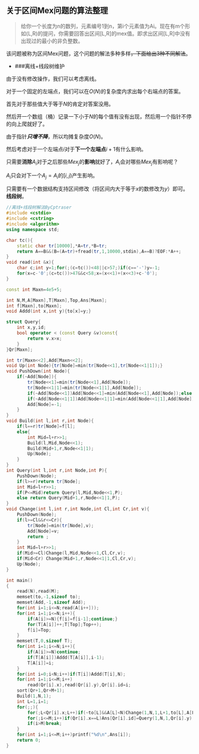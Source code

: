 ## 关于区间Mex问题的算法整理

> 给你一个长度为n的数列，元素编号1到n，第i个元素值为Ai。现在有m个形如(L,R)的提问，你需要回答出区间[L,R]的mex值。即求出区间[L,R]中没有出现过的最小的非负整数。

该问题被称为区间Mex问题，这个问题的解法多种多样~~，下面给出3种不同解法~~。

* ###离线+线段树维护

由于没有修改操作，我们可以考虑离线。

对于一个固定的左端点，我们可以在$O(N)$的复杂度内求出每个右端点的答案。

首先对于那些值大于等于$N$的肯定对答案没用。

然后开一个数组（桶）记录一下小于$N$的每个值有没有出现，然后用一个指针不停的向上爬就好了。

由于指针***只增不降***，所以均摊复杂度$O(N)$。

然后考虑对于一个左端点$i$对于**下一个左端点**$i+1$有什么影响。

只需要**消除**$A_i$对于之后那些$Mex_j$的**影响**就好了，$A_i$会对哪些$Mex_j$有影响呢？

$A_i$只会对下一个$A_j=A_i$的$[i,j)$产生影响。

只需要有一个数据结构支持区间修改（将区间内大于等于$x$的数修改为$y$）即可。**线段树**。

~~~c++
//离线+线段树解法ByCptraser
#include <cstdio>
#include <cstring>
#include <algorithm>
using namespace std;

char tc(){
    static char tr[10000],*A=tr,*B=tr;
    return A==B&&(B=(A=tr)+fread(tr,1,10000,stdin),A==B)?EOF:*A++;
}
void read(int &x){
    char c;int y=1;for(;(c=tc())<48||c>57;)if(c=='-')y=-1;
    for(x=c-'0';(c=tc())>47&&c<58;x=(x<<1)+(x<<3)+c-'0');
}

const int Maxn=4e5+5;

int N,M,A[Maxn],T[Maxn],Top,Ans[Maxn];
int f[Maxn],to[Maxn];
void Addd(int x,int y){to[x]=y;}

struct Query{
    int x,y,id;
    bool operator < (const Query &v)const{
        return v.x>x;
    }
}Qr[Maxn];

int tr[Maxn<<2],Add[Maxn<<2];
void Up(int Node){tr[Node]=min(tr[Node<<1],tr[Node<<1|1]);}
void PushDown(int Node){
    if(~Add[Node]){
        tr[Node<<1]=min(tr[Node<<1],Add[Node]);
        tr[Node<<1|1]=min(tr[Node<<1|1],Add[Node]);
        if(~Add[Node<<1])Add[Node<<1]=min(Add[Node<<1],Add[Node]);else Add[Node<<1]=Add[Node];
        if(~Add[Node<<1|1])Add[Node<<1|1]=min(Add[Node<<1|1],Add[Node]);else Add[Node<<1|1]=Add[Node];
        Add[Node]=-1;
    }
}
void Build(int l,int r,int Node){
    if(l==r)tr[Node]=f[l];
    else{
        int Mid=l+r>>1;
        Build(l,Mid,Node<<1);
        Build(Mid+1,r,Node<<1|1);
        Up(Node);
    }
}
int Query(int l,int r,int Node,int P){
    PushDown(Node);
    if(l>=r)return tr[Node];
    int Mid=l+r>>1;
    if(P<=Mid)return Query(l,Mid,Node<<1,P);
    else return Query(Mid+1,r,Node<<1|1,P);
}
void Change(int l,int r,int Node,int Cl,int Cr,int v){
    PushDown(Node);
    if(l>=Cl&&r<=Cr){
        tr[Node]=min(tr[Node],v);
        Add[Node]=v;
        return ;
    }
    int Mid=l+r>>1;
    if(Mid>=Cl)Change(l,Mid,Node<<1,Cl,Cr,v);
    if(Mid<Cr) Change(Mid+1,r,Node<<1|1,Cl,Cr,v);
    Up(Node);
}

int main()
{
    read(N),read(M);
    memset(to,-1,sizeof to);
    memset(Add,-1,sizeof Add);
    for(int i=1;i<=N;read(A[i++]));
    for(int i=1;i<=N;i++){
        if(A[i]>=N){f[i]=f[i-1];continue;}
        for(T[A[i]]++;T[Top];Top++);
        f[i]=Top;
    }
    memset(T,0,sizeof T);
    for(int i=1;i<=N;i++){
        if(A[i]>=N)continue;
        if(T[A[i]])Addd(T[A[i]],i-1);
        T[A[i]]=i;
    }
    for(int i=0;i<N;i++)if(T[i])Addd(T[i],N);
    for(int i=1;i<=M;i++)
        read(Qr[i].x),read(Qr[i].y),Qr[i].id=i;
    sort(Qr+1,Qr+M+1);
    Build(1,N,1);
    int L=1,i=1;
    for(;;){
        for(;L<Qr[i].x;L++)if(~to[L]&&A[L]<N)Change(1,N,1,L+1,to[L],A[L]);
        for(;i<=M;i++)if(Qr[i].x==L)Ans[Qr[i].id]=Query(1,N,1,Qr[i].y);else break;
        if(i>M)break;
    }
    for(int i=1;i<=M;i++)printf("%d\n",Ans[i]);
    return 0;
}
~~~

